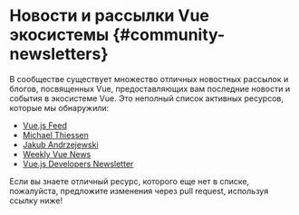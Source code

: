 # Новости и рассылки Vue экосистемы {#community-newsletters}

В сообществе существует множество отличных новостных рассылок и блогов, посвященных Vue, предоставляющих вам последние новости и события в экосистеме Vue. Это неполный список активных ресурсов, которые мы обнаружили:

- [Vue.js Feed](https://vuejsfeed.com/)
- [Michael Thiessen](https://michaelnthiessen.com/newsletter)
- [Jakub Andrzejewski](https://dev.to/jacobandrewsky)
- [Weekly Vue News](https://weekly-vue.news/)
- [Vue.js Developers Newsletter](https://vuejsdevelopers.com/newsletter/)

Если вы знаете отличный ресурс, которого еще нет в списке, пожалуйста, предложите изменения через pull request, используя ссылку ниже!
